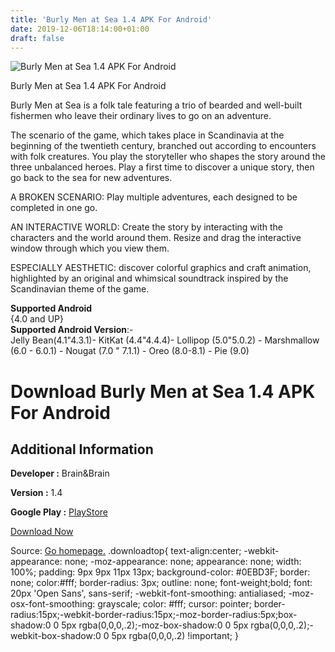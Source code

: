 ```yaml
---
title: 'Burly Men at Sea 1.4 APK For Android'
date: 2019-12-06T18:14:00+01:00
draft: false
---
```


![Burly Men at Sea 1.4 APK For Android](https://i0.wp.com/apkhome.net/wp-content/uploads/2019/12/Burly-Men-at-Sea.png "Burly Men at Sea 1.4 APK For Android")

  

Burly Men at Sea 1.4 APK For Android

Burly Men at Sea is a folk tale featuring a trio of bearded and well-built fishermen who leave their ordinary lives to go on an adventure.

The scenario of the game, which takes place in Scandinavia at the beginning of the twentieth century, branched out according to encounters with folk creatures. You play the storyteller who shapes the story around the three unbalanced heroes. Play a first time to discover a unique story, then go back to the sea for new adventures.

A BROKEN SCENARIO: Play multiple adventures, each designed to be completed in one go.

AN INTERACTIVE WORLD: Create the story by interacting with the characters and the world around them. Resize and drag the interactive window through which you view them.

ESPECIALLY AESTHETIC: discover colorful graphics and craft animation, highlighted by an original and whimsical soundtrack inspired by the Scandinavian theme of the game.

**Supported Android**  
{4.0 and UP}  
**Supported Android Version**:-  
Jelly Bean(4.1"4.3.1)- KitKat (4.4"4.4.4)- Lollipop (5.0"5.0.2) - Marshmallow (6.0 - 6.0.1) - Nougat (7.0 " 7.1.1) - Oreo (8.0-8.1) - Pie (9.0)

Download Burly Men at Sea 1.4 APK For Android
=============================================

Additional Information
----------------------

**Developer :** Brain&Brain

**Version :** 1.4

**Google Play :** [PlayStore](https://play.google.com/store/apps/details?id=com.brainandbrain.burlymenatsea)

  

[Download Now](https://store4app.co/post/burly-men-at-sea-1-4-apk-for-android_1575652166)

  
Source: [Go homepage.](https://store4app.co/post/burly-men-at-sea-1-4-apk-for-android_1575652166) .downloadtop{ text-align:center; -webkit-appearance: none; -moz-appearance: none; appearance: none; width: 100%; padding: 9px 9px 11px 13px; background-color: #0EBD3F; border: none; color:#fff; border-radius: 3px; outline: none; font-weight;bold; font: 20px 'Open Sans', sans-serif; -webkit-font-smoothing: antialiased; -moz-osx-font-smoothing: grayscale; color: #fff; cursor: pointer; border-radius:15px;-webkit-border-radius:15px;-moz-border-radius:5px;box-shadow:0 0 5px rgba(0,0,0,.2);-moz-box-shadow:0 0 5px rgba(0,0,0,.2);-webkit-box-shadow:0 0 5px rgba(0,0,0,.2) !important; }